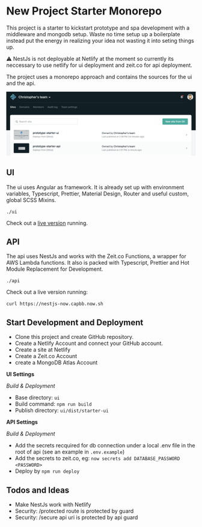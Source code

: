 # New Project Starter Monorepo

This project is a starter to kickstart prototype and spa development with a middleware and mongodb setup. Waste no time setup up a boilerplate instead put the energy in realizing your idea not wasting it into seting things up.

⚠️ NestJs is not deployable at Netlify at the moment so currently its neccessary to use netlify for ui deployment and zeit.co for api deployment.

The project uses a monorepo approach and contains the sources for the ui and the api.

![Netlify Monorepo](https://github.com/ChristopherNeuwirth/prototype-starter/blob/master/doc/media/readme-netlify.png?raw=true)

## UI

The ui uses Angular as framework. It is already set up with environment variables, Typescript, Prettier, Material Design, Router and useful custom, global SCSS Mixins.

```
./ui
```

Check out a [live version](https://prototype-starter-ui.netlify.com) running.

## API

The api uses NestJs and works with the Zeit.co Functions, a wrapper for AWS Lambda functions. It also is packed with Typescript, Prettier and Hot Module Replacement for Development.

```
./api
```

Check out a live version running:

```
curl https://nestjs-now.capbb.now.sh
```

## Start Development and Deployment

- Clone this project and create GitHub repository.
- Create a Netlify Account and connect your GitHub account.
- Create a site at Netlify
- Create a Zeit.co Account
- create a MongoDB Atlas Account

**UI Settings**

_Build & Deployment_

- Base directory: `ui`
- Build command: `npm run build`
- Publish directory: `ui/dist/starter-ui`

**API Settings**

_Build & Deployment_

- Add the secrets recquired for db connection under a local .env file in the root of api (see an example in `.env.example`)
- Add the secrets to zeit.co, eg: `now secrets add DATABASE_PASSWORD <PASSWORD>`
- Deploy by `npm run deploy`

## Todos and Ideas

- Make NestJs work with Netlify
- Security: /protected route is protected by guard
- Security: /secure api uri is protected by api guard

